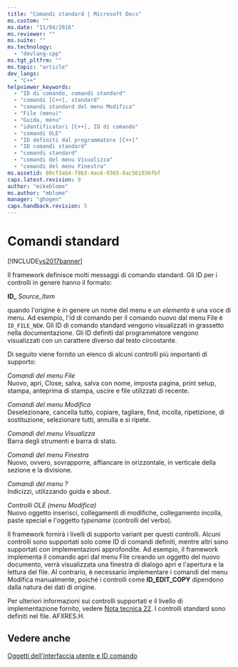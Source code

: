 ```yaml
---
title: "Comandi standard | Microsoft Docs"
ms.custom: ""
ms.date: "11/04/2016"
ms.reviewer: ""
ms.suite: ""
ms.technology: 
  - "devlang-cpp"
ms.tgt_pltfrm: ""
ms.topic: "article"
dev_langs: 
  - "C++"
helpviewer_keywords: 
  - "ID di comando, comandi standard"
  - "comandi [C++], standard"
  - "comandi standard del menu Modifica"
  - "File (menu)"
  - "Guida, menu"
  - "identificatori [C++], ID di comando"
  - "comandi OLE"
  - "ID definiti dal programmatore [C++]"
  - "ID comandi standard"
  - "comandi standard"
  - "comandi del menu Visualizza"
  - "comandi del menu Finestra"
ms.assetid: 88cf3ab4-79b3-4ac6-9365-8ac561036fbf
caps.latest.revision: 9
author: "mikeblome"
ms.author: "mblome"
manager: "ghogen"
caps.handback.revision: 5
---
```

# Comandi standard
[!INCLUDE[vs2017banner](../assembler/inline/includes/vs2017banner.md)]

Il framework definisce molti messaggi di comando standard.  Gli ID per i controlli in genere hanno il formato:  
  
 **ID\_** *Source\_Item*  
  
 quando l'origine è in genere un nome del menu e *un elemento* è una voce di menu.  Ad esempio, l'id di comando per il comando nuovo dal menu File è `ID_FILE_NEW`.  Gli ID di comando standard vengono visualizzati in grassetto nella documentazione.  Gli ID definiti dal programmatore vengono visualizzati con un carattere diverso dal testo circostante.  
  
 Di seguito viene fornito un elenco di alcuni controlli più importanti di supporto:  
  
 *Comandi del menu File*  
 Nuovo, apri, Close, salva, salva con nome, imposta pagina, print setup, stampa, anteprima di stampa, uscire e file utilizzati di recente.  
  
 *Comandi del menu Modifica*  
 Deselezionare, cancella tutto, copiare, tagliare, find, incolla, ripetizione, di sostituzione, selezionare tutti, annulla e si ripete.  
  
 *Comandi del menu Visualizza*  
 Barra degli strumenti e barra di stato.  
  
 *Comandi del menu Finestra*  
 Nuovo, ovvero, sovrapporre, affiancare in orizzontale, in verticale della sezione e la divisione.  
  
 *Comandi del menu ?*  
 Indicizzi, utilizzando guida e about.  
  
 *Controlli OLE \(menu Modifica\)*  
 Nuovo oggetto inserisci, collegamenti di modifiche, collegamento incolla, paste special e l'oggetto *typename* \(controlli del verbo\).  
  
 Il framework fornirà i livelli di supporto variant per questi controlli.  Alcuni controlli sono supportati solo come ID di comandi definiti, mentre altri sono supportati con implementazioni approfondite.  Ad esempio, il framework implementa il comando apri dal menu File creando un oggetto del nuovo documento, verrà visualizzata una finestra di dialogo apri e l'apertura e la lettura del file.  Al contrario, è necessario implementare i comandi del menu Modifica manualmente, poiché i controlli come **ID\_EDIT\_COPY** dipendono dalla natura dei dati di origine.  
  
 Per ulteriori informazioni sui controlli supportati e il livello di implementazione fornito, vedere [Nota tecnica 22](../mfc/tn022-standard-commands-implementation.md).  I controlli standard sono definiti nel file. AFXRES.H.  
  
## Vedere anche  
 [Oggetti dell'interfaccia utente e ID comando](../mfc/user-interface-objects-and-command-ids.md)